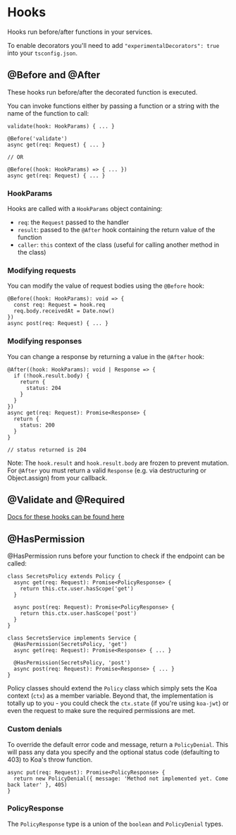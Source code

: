 # Hooks

Hooks run before/after functions in your services.

To enable decorators you'll need to add `"experimentalDecorators": true` into your `tsconfig.json`.

## @Before and @After

These hooks run before/after the decorated function is executed.

You can invoke functions either by passing a function or a string with the name of the function to call:

```
validate(hook: HookParams) { ... }

@Before('validate')
async get(req: Request) { ... }

// OR

@Before((hook: HookParams) => { ... })
async get(req: Request) { ... }
```

### HookParams

Hooks are called with a `HookParams` object containing:
- `req`: the `Request` passed to the handler
- `result`: passed to the `@After` hook containing the return value of the function
- `caller`: `this` context of the class (useful for calling another method in the class)

### Modifying requests

You can modify the value of request bodies using the `@Before` hook:

```
@Before((hook: HookParams): void => {
  const req: Request = hook.req
  req.body.receivedAt = Date.now()
})
async post(req: Request) { ... }
```

### Modifying responses

You can change a response by returning a value in the `@After` hook:

```
@After((hook: HookParams): void | Response => {
  if (!hook.result.body) {
    return {
      status: 204
    }
  }
})
async get(req: Request): Promise<Response> {
  return {
    status: 200
  }
}

// status returned is 204
```

Note: The `hook.result` and `hook.result.body` are frozen to prevent mutation. For `@After` you must return a valid `Response` (e.g. via destructuring or Object.assign) from your callback.

## @Validate and @Required

[Docs for these hooks can be found here](https://github.com/tudddorrr/koa-rest-services/tree/main/docs/validation.md)

## @HasPermission

@HasPermission runs before your function to check if the endpoint can be called:

```
class SecretsPolicy extends Policy {
  async get(req: Request): Promise<PolicyResponse> {
    return this.ctx.user.hasScope('get')
  }

  async post(req: Request): Promise<PolicyResponse> {
    return this.ctx.user.hasScope('post')
  }
}

class SecretsService implements Service {
  @HasPermission(SecretsPolicy, 'get')
  async get(req: Request): Promise<Response> { ... }

  @HasPermission(SecretsPolicy, 'post')
  async post(req: Request): Promise<Response> { ... }
}
```

Policy classes should extend the `Policy` class which simply sets the Koa context (`ctx`) as a member variable. Beyond that, the implementation is totally up to you - you could check the `ctx.state` (if you're using `koa-jwt`) or even the request to make sure the required permissions are met.

### Custom denials

To override the default error code and message, return a `PolicyDenial`. This will pass any data you specify and the optional status code (defaulting to 403) to Koa's throw function.

```
async put(req: Request): Promise<PolicyResponse> {
  return new PolicyDenial({ message: 'Method not implemented yet. Come back later' }, 405)
}
```

### PolicyResponse

The `PolicyResponse` type is a union of the `boolean` and `PolicyDenial` types.
